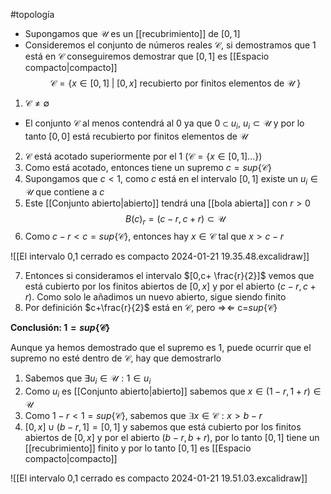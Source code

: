 #topología

- Supongamos que $\mathcal{U}$ es un [[recubrimiento]] de $[0,1]$
- Consideremos el conjunto de números reales $\mathcal{C}$, si demostramos que $1$ está en $\mathcal{C}$ conseguiremos demostrar que $[0,1]$ es [[Espacio compacto|compacto]]
$${\mathcal{C} = \{x \in [0,1] \; |\; [0,x] \text{ recubierto por finitos elementos de } \mathcal{U} \;  \}  }$$

1. $\mathcal{C} \neq \emptyset$
- El conjunto $\mathcal{C}$ al menos contendrá al $0$ ya que $0 \subset u_i$, $u_i \subset \mathcal{U}$ y por lo tanto $[0,0]$ está recubierto por finitos elementos de $\mathcal{U}$ 

2. $\mathcal{C}$ está acotado superiormente por el $1$ $(\mathcal{C} = \{ x \in [0,1] ... \})$
3. Como está acotado, entonces tiene un supremo $c = sup\{ \mathcal{C} \}$
4. Supongamos que $c < 1$, como $c$ está en el intervalo $[0,1]$ existe un $u_i \in \mathcal{U}$ que contiene a $c$
5. Este [[Conjunto abierto|abierto]] tendrá una [[bola abierta]] con $r>0$
$$B(c)_r = (c-r, c+r)\subset \mathcal{U}$$
6. Como $c-r < c = sup\{ \mathcal{C} \}$, entonces hay $x \in \mathcal{C}$ tal que $x > c-r$

![[El intervalo 0,1 cerrado es compacto 2024-01-21 19.35.48.excalidraw]]

7. Entonces si consideramos el intervalo $[0,c+ \frac{r}{2}]$ vemos que está cubierto por los finitos abiertos de $[0,x]$ y por el abierto $(c-r, c+r)$. Como solo le añadimos un nuevo abierto, sigue siendo finito
8. Por definición $c+\frac{r}{2}$ está en $\mathcal{C}$, pero $\Rightarrow\!\Leftarrow$ c=$sup\{ \mathcal{C} \}$ 

**Conclusión: $1 = sup\{ \mathcal{C} \}$**

Aunque ya hemos demostrado que el supremo es $1$, puede ocurrir que el supremo no esté dentro de $\mathcal{C}$, hay que demostrarlo

1. Sabemos que $\exists u_i \in \mathcal{U} : 1 \in u_i$
2. Como $u_i$ es [[Conjunto abierto|abierto]] sabemos que $x \in (1-r,1+r) \in \mathcal{U}$
3. Como ${1-r < 1 = sup\{ \mathcal{C} \} }$, sabemos que $\exists x \in \mathcal{C} : x > b-r$
4. $[0,x] \cup (b-r, 1] = [0,1]$ y sabemos que está cubierto por los finitos abiertos de $[0,x]$ y por el abierto $(b-r, b+r)$, por lo tanto $[0,1]$ tiene un [[recubrimiento]] finito y por lo tanto $[0,1]$ es [[Espacio compacto|compacto]]

![[El intervalo 0,1 cerrado es compacto 2024-01-21 19.51.03.excalidraw]]